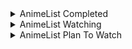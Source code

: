 <details>
    <summary align="left">AnimeList Completed</summary>
    <!-- MAL_ANIME_COMPLETED:start -->

<img height="200px" width="150px" title="5-toubun no Hanayome" src="https://cdn.myanimelist.net/images/anime/1819/97947.jpg?s=25dc9f14c3f607ccdbae5c9fe09ab73f"> <img height="200px" width="150px" title="5-toubun no Hanayome ∬" src="https://cdn.myanimelist.net/images/anime/1775/109514.jpg?s=cba7e1478072b27028c9932426c3c46b"> <img height="200px" width="150px" title="Adachi to Shimamura" src="https://cdn.myanimelist.net/images/anime/1649/109056.jpg?s=d8582598e2ad0e93812bd14c617bf2c2"> <img height="200px" width="150px" title="Arifureta Shokugyou de Sekai Saikyou" src="https://cdn.myanimelist.net/images/anime/1776/97682.jpg?s=e74b62e3865f5f13e1ab993219106320"> <img height="200px" width="150px" title="Asagao to Kase-san." src="https://cdn.myanimelist.net/images/anime/1578/94205.jpg?s=55fb48876c52edbf8dbcd0d4ca0dfb2d"> <img height="200px" width="150px" title="Bakemonogatari" src="https://cdn.myanimelist.net/images/anime/11/75274.jpg?s=131899bc1813a4d8d1560fb51127b23e"> <img height="200px" width="150px" title="Blend S" src="https://cdn.myanimelist.net/images/anime/6/88286.jpg?s=1aa0cfe72ca2024bf4293100bb64030c"> <img height="200px" width="150px" title="Boku no Hero Academia" src="https://cdn.myanimelist.net/images/anime/10/78745.jpg?s=9d4eccfe065cb41784c50c330fd035f6"> <img height="200px" width="150px" title="Boku no Hero Academia 2nd Season" src="https://cdn.myanimelist.net/images/anime/12/85221.jpg?s=d102298c3b8eacbf4236048a50eb5f6a"> <img height="200px" width="150px" title="Busou Shoujo Machiavellianism" src="https://cdn.myanimelist.net/images/anime/3/83995.jpg?s=210faaa91f99133c1d6f23113bbbf831"> <img height="200px" width="150px" title="Charlotte" src="https://cdn.myanimelist.net/images/anime/12/74683.jpg?s=75681af2da907afb388623877b0adbb2"> <img height="200px" width="150px" title="Charlotte: Tsuyoimono-tachi" src="https://cdn.myanimelist.net/images/anime/1709/98068.jpg?s=977116308585f6a5ec052fa7103f2c62"> <img height="200px" width="150px" title="Cheat Kusushi no Slow Life: Isekai ni Tsukurou Drugstore" src="https://cdn.myanimelist.net/images/anime/1787/115817.jpg?s=f147287375b3e42f33b95a492df1466f"> <img height="200px" width="150px" title="Citrus" src="https://cdn.myanimelist.net/images/anime/11/89985.jpg?s=2dcece0796413819a406b73eeb6b6368"> <img height="200px" width="150px" title="Date A Bullet: Dead or Bullet" src="https://cdn.myanimelist.net/images/anime/1984/108425.jpg?s=8297d3d69c675b1b43b26ec50fbd11db"> <img height="200px" width="150px" title="Date A Bullet: Nightmare or Queen" src="https://cdn.myanimelist.net/images/anime/1002/108424.jpg?s=b8dfab211e901d1c4be8460ddc26e14d"> <img height="200px" width="150px" title="Date A Live" src="https://cdn.myanimelist.net/images/anime/13/44844.jpg?s=a7196a16f990308e0b369ef07e2f2c8c"> <img height="200px" width="150px" title="Date A Live II" src="https://cdn.myanimelist.net/images/anime/5/76003.jpg?s=3eb20f3a08097318901c68b846fbba90"> <img height="200px" width="150px" title="Date A Live III" src="https://cdn.myanimelist.net/images/anime/1055/100468.jpg?s=e2b433a29a446cf982d9bbc4376a6ff3"> <img height="200px" width="150px" title="Death March kara Hajimaru Isekai Kyousoukyoku" src="https://cdn.myanimelist.net/images/anime/4/88911.jpg?s=54a3b0afcc4713703cf6f5a2dd7fcfda"> <img height="200px" width="150px" title="Domestic na Kanojo" src="https://cdn.myanimelist.net/images/anime/1021/95670.jpg?s=85b5edc4a73938105aa9dbe8cae65994"> <img height="200px" width="150px" title="Dr. Stone" src="https://cdn.myanimelist.net/images/anime/1613/102576.jpg?s=7333c2d0be20b23b5ec1c59c95d1c031"> <img height="200px" width="150px" title="Dr. Stone: Stone Wars" src="https://cdn.myanimelist.net/images/anime/1711/110614.jpg?s=51db32f980c882f08d08d06fe6279963"> <img height="200px" width="150px" title="Eromanga-sensei" src="https://cdn.myanimelist.net/images/anime/2/86468.jpg?s=a16df2d6339627cf76efeca7413eba77"> <img height="200px" width="150px" title="Fate/stay night" src="https://cdn.myanimelist.net/images/anime/4/30327.jpg?s=1058459555026dd7a329f4dda93bcd4b"> <img height="200px" width="150px" title="Fate/stay night: Unlimited Blade Works" src="https://cdn.myanimelist.net/images/anime/12/67333.jpg?s=0677ea63a4297be2d629dbea528850b7"> <img height="200px" width="150px" title="Fate/stay night: Unlimited Blade Works 2nd Season" src="https://cdn.myanimelist.net/images/anime/11/72863.jpg?s=e14720d02a2f9d54c2e2808da2d05a4f"> <img height="200px" width="150px" title="Fate/stay night: Unlimited Blade Works 2nd Season - Sunny Day" src="https://cdn.myanimelist.net/images/anime/4/75684.jpg?s=9822f38e56a32d2a174c2627f16aca69"> <img height="200px" width="150px" title="Fate/Zero" src="https://cdn.myanimelist.net/images/anime/2/73249.jpg?s=cef10ab5d1eee041bfabc35c7ced92f8"> <img height="200px" width="150px" title="Fate/Zero 2nd Season" src="https://cdn.myanimelist.net/images/anime/8/41125.jpg?s=7069d9a83e5f243a897c51d539638cd0"> <img height="200px" width="150px" title="Fuuka" src="https://cdn.myanimelist.net/images/anime/8/83735.jpg?s=ba21ca027e0fad1293b6ae6040ada28a"> <img height="200px" width="150px" title="Gakusen Toshi Asterisk" src="https://cdn.myanimelist.net/images/anime/5/76034.jpg?s=98e563fbc0a071087d7d429dab12c131"> <img height="200px" width="150px" title="Gamers!" src="https://cdn.myanimelist.net/images/anime/4/86828.jpg?s=0e961b661d698fe94a26d4b4ee7c6823"> <img height="200px" width="150px" title="Genjitsu Shugi Yuusha no Oukoku Saikenki" src="https://cdn.myanimelist.net/images/anime/1297/118764.jpg?s=feb2fc6b2d94155657f3ab36aa9de729"> <img height="200px" width="150px" title="Haiyore! Nyaruko-san" src="https://cdn.myanimelist.net/images/anime/6/49081.jpg?s=5a962ffef9b1e66c7bacde5a18e6f7a0"> <img height="200px" width="150px" title="Hanayamata" src="https://cdn.myanimelist.net/images/anime/1963/90831.jpg?s=d8cae7351f8abc38340b1c550144b259"> <img height="200px" width="150px" title="Hataraku Maou-sama!" src="https://cdn.myanimelist.net/images/anime/3/50177.jpg?s=e0a17f115f78540a667882ab65c94b8a"> <img height="200px" width="150px" title="Hello World" src="https://cdn.myanimelist.net/images/anime/1147/112650.jpg?s=3d8aba50f40f46ddbf92082cce941776"> <img height="200px" width="150px" title="Hige wo Soru. Soshite Joshikousei wo Hirou." src="https://cdn.myanimelist.net/images/anime/1146/113477.jpg?s=a951a4b3372f985a2f472ac7286d7972"> <img height="200px" width="150px" title="Horimiya" src="https://cdn.myanimelist.net/images/anime/1695/111486.jpg?s=68952f0e26a9e966ec8731f2256a7057"> <img height="200px" width="150px" title="Ijiranaide, Nagatoro-san" src="https://cdn.myanimelist.net/images/anime/1900/110097.jpg?s=314c0b7b0ca82b11791d473f48c97853"> <img height="200px" width="150px" title="Imouto sae Ireba Ii." src="https://cdn.myanimelist.net/images/anime/10/88472.jpg?s=df42e70050ded82534b270942798fe61"> <img height="200px" width="150px" title="Inugami-san to Nekoyama-san" src="https://cdn.myanimelist.net/images/anime/4/61921.jpg?s=56a3d014669d6b45a1c3c5158b561191"> <img height="200px" width="150px" title="IS: Infinite Stratos" src="https://cdn.myanimelist.net/images/anime/3/74045.jpg?s=604a1cc97ed96e98a216f0a2e827aaab"> <img height="200px" width="150px" title="Isekai Maou to Shoukan Shoujo no Dorei Majutsu" src="https://cdn.myanimelist.net/images/anime/1649/93412.jpg?s=44ff303f5441f9eb344fc15c905bd839"> <img height="200px" width="150px" title="Isekai Maou to Shoukan Shoujo no Dorei Majutsu Ω" src="https://cdn.myanimelist.net/images/anime/1011/113703.jpg?s=8b54007d8adfd8ff1f062b100692df05"> <img height="200px" width="150px" title="Isekai Quartet" src="https://cdn.myanimelist.net/images/anime/1965/99667.jpg?s=41eea92a7a9a147aaddb77244492312f"> <img height="200px" width="150px" title="Isekai Quartet 2" src="https://cdn.myanimelist.net/images/anime/1030/103383.jpg?s=b17100a5ca1ae9ca5fec2153e2573c6b"> <img height="200px" width="150px" title="Isekai wa Smartphone to Tomo ni." src="https://cdn.myanimelist.net/images/anime/7/86794.jpg?s=f492fee9c6b5e95628da427ff91b92dd"> <img height="200px" width="150px" title="Itsudatte Bokura no Koi wa 10 cm Datta." src="https://cdn.myanimelist.net/images/anime/2/89554.jpg?s=ee88d45b367eb19db17c9cb78e4a371e"> <img height="200px" width="150px" title="Jaku-Chara Tomozaki-kun" src="https://cdn.myanimelist.net/images/anime/1120/109232.jpg?s=99927f3ca9fdf6279dcb24abba731338"> <img height="200px" width="150px" title="Jujutsu Kaisen (TV)" src="https://cdn.myanimelist.net/images/anime/1171/109222.jpg?s=58d338a7576baf76163dbc6ef47a8e76"> <img height="200px" width="150px" title="K-On!" src="https://cdn.myanimelist.net/images/anime/10/76120.jpg?s=83ed01eb2a4b10080a2c92d36a76137a"> <img height="200px" width="150px" title="K-On! Movie" src="https://cdn.myanimelist.net/images/anime/5/76233.jpg?s=a92ac2a3074f48e3edf6db2bc05e19c9"> <img height="200px" width="150px" title="K-On!!" src="https://cdn.myanimelist.net/images/anime/12/76121.jpg?s=3591bd572844955469d3f34e40d536c2"> <img height="200px" width="150px" title="K-On!!: Keikaku!" src="https://cdn.myanimelist.net/images/anime/7/26965.jpg?s=b128c48e52f5613bca9ac99e32c6f95c"> <img height="200px" width="150px" title="Kaguya-sama wa Kokurasetai: Tensai-tachi no Renai Zunousen" src="https://cdn.myanimelist.net/images/anime/1295/106551.jpg?s=c429574d498851c05117e2e2dac967c0"> <img height="200px" width="150px" title="Kaguya-sama wa Kokurasetai: Tensai-tachi no Renai Zunousen OVA" src="https://cdn.myanimelist.net/images/anime/1027/115055.jpg?s=9bb50abc9ffe0f7cb990bc12d1a6ffbc"> <img height="200px" width="150px" title="Kaguya-sama wa Kokurasetai?: Tensai-tachi no Renai Zunousen" src="https://cdn.myanimelist.net/images/anime/1764/106659.jpg?s=368490ae3c395f3cd4e2cc032bf0ebb8"> <img height="200px" width="150px" title="Kaifuku Jutsushi no Yarinaoshi" src="https://cdn.myanimelist.net/images/anime/1301/110018.jpg?s=c8cd4cb006e0b6f6a9718b9579df61ec"> <img height="200px" width="150px" title="Kanojo mo Kanojo" src="https://cdn.myanimelist.net/images/anime/1713/117119.jpg?s=e31cae853119a731dfa99422ed8ef839"> <img height="200px" width="150px" title="Kanojo, Okarishimasu" src="https://cdn.myanimelist.net/images/anime/1485/107693.jpg?s=2eb8063409f5063b5378f7ebb61d73dd"> <img height="200px" width="150px" title="Kenja no Mago" src="https://cdn.myanimelist.net/images/anime/1261/100452.jpg?s=87f6131dd9f3e87663800ebd867ff422"> <img height="200px" width="150px" title="Kimi no Na wa." src="https://cdn.myanimelist.net/images/anime/5/87048.jpg?s=7ccc4b8cbfc8e793403e20e2b424708b"> <img height="200px" width="150px" title="Kishuku Gakkou no Juliet" src="https://cdn.myanimelist.net/images/anime/1908/93416.jpg?s=632fa03c566dac6a43ea54c3cb544851"> <img height="200px" width="150px" title="Kiss x Sis (TV)" src="https://cdn.myanimelist.net/images/anime/3/25518.jpg?s=ae12522f9a3db06ddd9945bcf2b301a4"> <img height="200px" width="150px" title="Kizumonogatari I: Tekketsu-hen" src="https://cdn.myanimelist.net/images/anime/1783/112810.jpg?s=c829ef24a94e5a464f67d62b6467481f"> <img height="200px" width="150px" title="Kizumonogatari II: Nekketsu-hen" src="https://cdn.myanimelist.net/images/anime/1981/112812.jpg?s=6d5ab47208f79b7b2dcf1a5da9416ffa"> <img height="200px" width="150px" title="Kizumonogatari III: Reiketsu-hen" src="https://cdn.myanimelist.net/images/anime/1084/112813.jpg?s=fe19f5004acee5c262f3c4f0b34f7021"> <img height="200px" width="150px" title="Koe no Katachi" src="https://cdn.myanimelist.net/images/anime/1122/96435.jpg?s=e0c63757607cb68202ab7cf031a08a15"> <img height="200px" width="150px" title="Koi to Uso" src="https://cdn.myanimelist.net/images/anime/5/86663.jpg?s=2d4ab698d89699b4a5112491441455fe"> <img height="200px" width="150px" title="Koi to Uso OVA" src="https://cdn.myanimelist.net/images/anime/1414/100837.jpg?s=0d439dcfbb793e7f133b33f1b14b1b79"> <img height="200px" width="150px" title="Koi to Yobu ni wa Kimochi Warui" src="https://cdn.myanimelist.net/images/anime/1519/110527.jpg?s=2fdefc2f41ad8ca7b2b9cf0e27926a62"> <img height="200px" width="150px" title="Kokoro Connect" src="https://cdn.myanimelist.net/images/anime/2/39665.jpg?s=480d9a95d33535244fdb4e941a3fc106"> <img height="200px" width="150px" title="Kono Subarashii Sekai ni Shukufuku wo!" src="https://cdn.myanimelist.net/images/anime/8/77831.jpg?s=a4dc2168a3c8b15b0a88614eff3fc376"> <img height="200px" width="150px" title="Kono Subarashii Sekai ni Shukufuku wo! 2" src="https://cdn.myanimelist.net/images/anime/2/83188.jpg?s=9d2a051345a89fab9da11533756b709b"> <img height="200px" width="150px" title="Kono Subarashii Sekai ni Shukufuku wo! Movie: Kurenai Densetsu" src="https://cdn.myanimelist.net/images/anime/1129/117109.jpg?s=0fe55a986182696080d25190ebfec3c5"> <img height="200px" width="150px" title="Kyoukai no Kanata" src="https://cdn.myanimelist.net/images/anime/3/85468.jpg?s=f5bde23e45490767ba9a2d74cc572452"> <img height="200px" width="150px" title="Kyuukyoku Shinka shita Full Dive RPG ga Genjitsu yori mo Kusoge Dattara" src="https://cdn.myanimelist.net/images/anime/1357/113277.jpg?s=deebb29f6392798ff7679ec810c5df72"> <img height="200px" width="150px" title="Love Live! School Idol Project" src="https://cdn.myanimelist.net/images/anime/11/56849.jpg?s=a04452b27bef0c4af69efeedb67b332a"> <img height="200px" width="150px" title="Mahou Sensou" src="https://cdn.myanimelist.net/images/anime/3/58103.jpg?s=0ea2a7452f809e9b8e44eda55ee04386"> <img height="200px" width="150px" title="Mahouka Koukou no Rettousei" src="https://cdn.myanimelist.net/images/anime/11/61039.jpg?s=18998620ca6bd1d11e2f2a3438603972"> <img height="200px" width="150px" title="Mahouka Koukou no Rettousei Movie: Hoshi wo Yobu Shoujo" src="https://cdn.myanimelist.net/images/anime/8/85524.jpg?s=ee2749b70fa6d1cdeb81c3bcbefc3085"> <img height="200px" width="150px" title="Mahouka Koukou no Rettousei: Raihousha-hen" src="https://cdn.myanimelist.net/images/anime/1322/114329.jpg?s=ed5090d46cf0d3f11c26f2c2eb390902"> <img height="200px" width="150px" title="Mahouka Koukou no Yuutousei" src="https://cdn.myanimelist.net/images/anime/1719/116262.jpg?s=c3ac2d3702204385612da1da8457ddc2"> <img height="200px" width="150px" title="Majo no Tabitabi" src="https://cdn.myanimelist.net/images/anime/1802/108501.jpg?s=b0578856f499ffb71367193ef0f734ce"> <img height="200px" width="150px" title="Manaria Friends" src="https://cdn.myanimelist.net/images/anime/1590/111673.jpg?s=59714b13d6ad14f46119c9ca7f98e616"> <img height="200px" width="150px" title="Maou Gakuin no Futekigousha: Shijou Saikyou no Maou no Shiso, Tensei shite Shison-tachi no Gakkou e Kayou" src="https://cdn.myanimelist.net/images/anime/1126/108573.jpg?s=f45453b5a8ac4d00a3392b7fd6b1640a"> <img height="200px" width="150px" title="Masamune-kun no Revenge" src="https://cdn.myanimelist.net/images/anime/12/83709.jpg?s=5e5d105a23c1f4ced504d14c797968f4"> <img height="200px" width="150px" title="Masamune-kun no Revenge OVA" src="https://cdn.myanimelist.net/images/anime/1062/92517.jpg?s=91cec95de55eaab01e457344a12f067b"> <img height="200px" width="150px" title="Mashiro no Oto" src="https://cdn.myanimelist.net/images/anime/1841/111554.jpg?s=61400785cf951e0ac28027cbab502fd7"> <img height="200px" width="150px" title="Megami-ryou no Ryoubo-kun." src="https://cdn.myanimelist.net/images/anime/1436/116410.jpg?s=8f36da196ed78f680dea4b9c9588780f"> <img height="200px" width="150px" title="Mieruko-chan" src="https://cdn.myanimelist.net/images/anime/1277/117155.jpg?s=cb3216d87e17d2ac91015ab501946641"> <img height="200px" width="150px" title="Mondaiji-tachi ga Isekai kara Kuru Sou Desu yo?" src="https://cdn.myanimelist.net/images/anime/12/43369.jpg?s=eb386eeb407584a511758d28654565cc"> <img height="200px" width="150px" title="Monogatari Series: Second Season" src="https://cdn.myanimelist.net/images/anime/3/52133.jpg?s=c263c0db8ebf02373df192782c57f2d7"> <img height="200px" width="150px" title="Mushoku Tensei: Isekai Ittara Honki Dasu" src="https://cdn.myanimelist.net/images/anime/1530/117776.jpg?s=80dd1bde5a010201cb3dc0ff66c050b2"> <img height="200px" width="150px" title="Mushoku Tensei: Isekai Ittara Honki Dasu Part 2" src="https://cdn.myanimelist.net/images/anime/1028/117777.jpg?s=50d09ab2d5669b5de90d242d434ca54c"> <img height="200px" width="150px" title="Nekomonogatari: Kuro" src="https://cdn.myanimelist.net/images/anime/4/84001.jpg?s=cd2641fe890f91aa83ba55fe9bae1a41"> <img height="200px" width="150px" title="Nisekoi" src="https://cdn.myanimelist.net/images/anime/13/75587.jpg?s=57d6ee7851f143bac0ceac43b31851a7"> <img height="200px" width="150px" title="No Game No Life" src="https://cdn.myanimelist.net/images/anime/1074/111944.jpg?s=7c48a2597fce0c18f16462626f407d23"> <img height="200px" width="150px" title="No Game No Life: Zero" src="https://cdn.myanimelist.net/images/anime/1085/90759.jpg?s=972e15d6b7d6ea30d4396244287e0f83"> <img height="200px" width="150px" title="Non Non Biyori" src="https://cdn.myanimelist.net/images/anime/2/51581.jpg?s=48de78f795020306104c5ac4bea7f36f"> <img height="200px" width="150px" title="Non Non Biyori Repeat" src="https://cdn.myanimelist.net/images/anime/9/75105.jpg?s=47d64eb28202c6c0012c1ab7806e72fc"> <img height="200px" width="150px" title="Noragami" src="https://cdn.myanimelist.net/images/anime/9/77809.jpg?s=4c1b442a3d12b3c2eb130113e8df51dc"> <img height="200px" width="150px" title="Noragami Aragoto" src="https://cdn.myanimelist.net/images/anime/1689/94850.jpg?s=b9c1e987c53fd7e4cef7fecea6f1bd78"> <img height="200px" width="150px" title="One Punch Man" src="https://cdn.myanimelist.net/images/anime/12/76049.jpg?s=0d01cfdaaef16dd1136e1f9081a3af00"> <img height="200px" width="150px" title="One Punch Man 2nd Season" src="https://cdn.myanimelist.net/images/anime/1805/99571.jpg?s=76893d6eb26f8add6731bcfa56f243ec"> <img height="200px" width="150px" title="Ore dake Haireru Kakushi Dungeon" src="https://cdn.myanimelist.net/images/anime/1988/115708.jpg?s=e84baecfe946414268717c0d75500638"> <img height="200px" width="150px" title="Ore no Imouto ga Konnani Kawaii Wake ga Nai" src="https://cdn.myanimelist.net/images/anime/8/24875.jpg?s=df126086e374341d0bec4ba8dad09b2e"> <img height="200px" width="150px" title="Ore no Imouto ga Konnani Kawaii Wake ga Nai Specials" src="https://cdn.myanimelist.net/images/anime/8/29734.jpg?s=b9d36cbd6aebac7a36b5126ddac7b832"> <img height="200px" width="150px" title="Ore no Imouto ga Konnani Kawaii Wake ga Nai. Specials" src="https://cdn.myanimelist.net/images/anime/9/51167.jpg?s=3f7117730888cc25dd9580750c56f6f6"> <img height="200px" width="150px" title="Ore no Kanojo to Osananajimi ga Shuraba Sugiru" src="https://cdn.myanimelist.net/images/anime/13/44187.jpg?s=594b8ce4a997aed8112c1f65aca6cc51"> <img height="200px" width="150px" title="Ore no Nounai Sentakushi ga, Gakuen Love Comedy wo Zenryoku de Jama Shiteiru" src="https://cdn.myanimelist.net/images/anime/10/53235.jpg?s=d2f030a4f4f28aff5ad9821f56acbcee"> <img height="200px" width="150px" title="Ore no Nounai Sentakushi ga, Gakuen Love Comedy wo Zenryoku de Jama Shiteiru OVA" src="https://cdn.myanimelist.net/images/anime/1464/112501.jpg?s=46d32d811c32c2dbb705fbb334fc6f49"> <img height="200px" width="150px" title="Osananajimi ga Zettai ni Makenai Love Comedy" src="https://cdn.myanimelist.net/images/anime/1111/113327.jpg?s=f7737f7b383a9bb5d0ee5d42ae25b86f"> <img height="200px" width="150px" title="Outbreak Company" src="https://cdn.myanimelist.net/images/anime/7/54343.jpg?s=e668a4cbc8bc1ea8b3d4b668c4fac7d3"> <img height="200px" width="150px" title="Overlord" src="https://cdn.myanimelist.net/images/anime/7/88019.jpg?s=b48bbd30b369b183373185a765b3a510"> <img height="200px" width="150px" title="Overlord II" src="https://cdn.myanimelist.net/images/anime/1212/113415.jpg?s=8b6111b96a830bf35f7fe5451b2f89cd"> <img height="200px" width="150px" title="Peach Boy Riverside" src="https://cdn.myanimelist.net/images/anime/1535/115023.jpg?s=a2289b7712a09566ec28f700eadeebd4"> <img height="200px" width="150px" title="Rakudai Kishi no Cavalry" src="https://cdn.myanimelist.net/images/anime/9/76493.jpg?s=489b37ce8a3c7415ed6a393d29a00365"> <img height="200px" width="150px" title="Re:Zero kara Hajimeru Isekai Seikatsu" src="https://cdn.myanimelist.net/images/anime/11/79410.jpg?s=69ada0653f54ee0d8f9381ccd0ecfbb4"> <img height="200px" width="150px" title="Re:Zero kara Hajimeru Isekai Seikatsu 2nd Season" src="https://cdn.myanimelist.net/images/anime/1444/108005.jpg?s=8ae5fe43a57390226a726985bed7b0bf"> <img height="200px" width="150px" title="Re:Zero kara Hajimeru Isekai Seikatsu 2nd Season Part 2" src="https://cdn.myanimelist.net/images/anime/1724/117421.jpg?s=6020772571417d83c9dc93858c8c4e91"> <img height="200px" width="150px" title="Rikei ga Koi ni Ochita no de Shoumei shitemita." src="https://cdn.myanimelist.net/images/anime/1432/103533.jpg?s=76d67e91222a4a64f99a6be2d21d20cd"> <img height="200px" width="150px" title="Rokudenashi Majutsu Koushi to Akashic Records" src="https://cdn.myanimelist.net/images/anime/8/85593.jpg?s=e7b65e5c359a276838e640fb4c95240c"> <img height="200px" width="150px" title="Saenai Heroine no Sodatekata" src="https://cdn.myanimelist.net/images/anime/7/68783.jpg?s=067c6242a8975a86fb0e5af8c880b00a"> <img height="200px" width="150px" title="Saenai Heroine no Sodatekata ♭" src="https://cdn.myanimelist.net/images/anime/2/84797.jpg?s=fac044e1c469cc74fda1121d3c05442e"> <img height="200px" width="150px" title="Saenai Heroine no Sodatekata Fine" src="https://cdn.myanimelist.net/images/anime/1671/111411.jpg?s=efa4a8484689a0d43c804b98e7130f86"> <img height="200px" width="150px" title="Saenai Heroine no Sodatekata: Ai to Seishun no Service-kai" src="https://cdn.myanimelist.net/images/anime/6/70493.jpg?s=f8677eaf3cd071917ea7a3a58a1948a3"> <img height="200px" width="150px" title="Sakura Trick" src="https://cdn.myanimelist.net/images/anime/2/56189.jpg?s=678ae4d89a191fda6ff86d57314797d7"> <img height="200px" width="150px" title="Sakura-sou no Pet na Kanojo" src="https://cdn.myanimelist.net/images/anime/4/43643.jpg?s=8985692bca984fcfb2cb58dd7835598a"> <img height="200px" width="150px" title="Seijo no Maryoku wa Bannou Desu" src="https://cdn.myanimelist.net/images/anime/1947/114235.jpg?s=0958a2999d4828fa527360dcb556a783"> <img height="200px" width="150px" title="Seirei Gensouki" src="https://cdn.myanimelist.net/images/anime/1836/116060.jpg?s=06ffe913047faa11fe02333cbe7a56cb"> <img height="200px" width="150px" title="Seishun Buta Yarou wa Bunny Girl Senpai no Yume wo Minai" src="https://cdn.myanimelist.net/images/anime/1301/93586.jpg?s=8005edacb14704a8d208a470cbb22340"> <img height="200px" width="150px" title="Seishun Buta Yarou wa Yumemiru Shoujo no Yume wo Minai" src="https://cdn.myanimelist.net/images/anime/1613/102179.jpg?s=ca136750063740139a542af131f4c5a9"> <img height="200px" width="150px" title="Sekai Saikou no Ansatsusha, Isekai Kizoku ni Tensei suru" src="https://cdn.myanimelist.net/images/anime/1928/117620.jpg?s=59b0b58c4ef55cbd2bf6cac691c32ad2"> <img height="200px" width="150px" title="Sentouin, Hakenshimasu!" src="https://cdn.myanimelist.net/images/anime/1444/115118.jpg?s=ca0a87bac8823a444da5e92963e78e6b"> <img height="200px" width="150px" title="Seven Knights Revolution: Eiyuu no Keishousha" src="https://cdn.myanimelist.net/images/anime/1079/114017.jpg?s=edd672ee65bb0e95243f4c00552ea200"> <img height="200px" width="150px" title="Shelter (Music)" src="https://cdn.myanimelist.net/images/anime/5/82388.jpg?s=e3f6fa5a8d2be8eb0f9497268a96c1b0"> <img height="200px" width="150px" title="Shigatsu wa Kimi no Uso" src="https://cdn.myanimelist.net/images/anime/3/67177.jpg?s=cb4feb0790ffa988413a6d7a064bd6f3"> <img height="200px" width="150px" title="Shin no Nakama ja Nai to Yuusha no Party wo Oidasareta node, Henkyou de Slow Life suru Koto ni Shimashita" src="https://cdn.myanimelist.net/images/anime/1723/117854.jpg?s=ec543274550377356e69efb3b99cf56c"> <img height="200px" width="150px" title="Shingeki no Kyojin" src="https://cdn.myanimelist.net/images/anime/10/47347.jpg?s=54b58bc1d2b935ec942c69139cb54bb0"> <img height="200px" width="150px" title="Shingeki no Kyojin Season 2" src="https://cdn.myanimelist.net/images/anime/4/84177.jpg?s=e8b3578e32735ccaf9b2dcc237129581"> <img height="200px" width="150px" title="Shingeki no Kyojin Season 3 Part 2" src="https://cdn.myanimelist.net/images/anime/1517/100633.jpg?s=a00404552ef172c5cec8d586ed537214"> <img height="200px" width="150px" title="Shingeki no Kyojin: The Final Season" src="https://cdn.myanimelist.net/images/anime/1000/110531.jpg?s=95d739fe2a46e7cadb72b3879dea917b"> <img height="200px" width="150px" title="Shinka no Mi: Shiranai Uchi ni Kachigumi Jinsei" src="https://cdn.myanimelist.net/images/anime/1537/117590.jpg?s=d2cadc4902a2395bd3934d3dca043393"> <img height="200px" width="150px" title="Shoujo Sect" src="https://cdn.myanimelist.net/images/anime/1088/116195.jpg?s=1af3242a1bae889d33c9a06e9eb48b7b"> <img height="200px" width="150px" title="Shuudengo, Capsule Hotel de, Joushi ni Binetsu Tsutawaru Yoru." src="https://cdn.myanimelist.net/images/anime/1418/93509.jpg?s=7b638df6400278ae65ee59943ac99cf0"> <img height="200px" width="150px" title="Shuumatsu Nani Shitemasu ka? Isogashii Desu ka? Sukutte Moratte Ii Desu ka?" src="https://cdn.myanimelist.net/images/anime/4/85260.jpg?s=0310f77cc2e7b2cebf3aaf1d9cf6f1d7"> <img height="200px" width="150px" title="Slime Taoshite 300-nen, Shiranai Uchi ni Level Max ni Nattemashita" src="https://cdn.myanimelist.net/images/anime/1641/113723.jpg?s=dd159c0a9b302b644c0a395d0b91816e"> <img height="200px" width="150px" title="SSSS.Dynazenon" src="https://cdn.myanimelist.net/images/anime/1880/113766.jpg?s=c9892d85d7beb52b9f60e85b3b5a36af"> <img height="200px" width="150px" title="Steins;Gate" src="https://cdn.myanimelist.net/images/anime/5/73199.jpg?s=44344dc9cc90855a67baa1b4694dc74d"> <img height="200px" width="150px" title="Steins;Gate 0" src="https://cdn.myanimelist.net/images/anime/1375/93521.jpg?s=b8ac6aae882b8be3eccd224c3026a0d5"> <img height="200px" width="150px" title="Strike the Blood" src="https://cdn.myanimelist.net/images/anime/5/56163.jpg?s=1dd1adf8757ad7d4f3f3d06dddde72be"> <img height="200px" width="150px" title="Strike the Blood II" src="https://cdn.myanimelist.net/images/anime/1600/111675.jpg?s=601b9d96b7dcde167801e8e5c89abb7e"> <img height="200px" width="150px" title="Strike the Blood III" src="https://cdn.myanimelist.net/images/anime/1768/111676.jpg?s=8aacd31125370e7ed6128835953f256e"> <img height="200px" width="150px" title="Strike the Blood IV" src="https://cdn.myanimelist.net/images/anime/1692/116875.jpg?s=e4b568294c97eb556eb815a941328249"> <img height="200px" width="150px" title="Sword Art Online" src="https://cdn.myanimelist.net/images/anime/11/39717.jpg?s=05cc3cdfc451395e2c3b3dcfb46c5d7d"> <img height="200px" width="150px" title="Sword Art Online II" src="https://cdn.myanimelist.net/images/anime/11/65185.jpg?s=819500fe1168f44756c1c9aab059739a"> <img height="200px" width="150px" title="Sword Art Online: Alicization - War of Underworld" src="https://cdn.myanimelist.net/images/anime/1630/103417.jpg?s=5ba494bda5ebae00ae902bfe29e0ae6d"> <img height="200px" width="150px" title="Tada-kun wa Koi wo Shinai" src="https://cdn.myanimelist.net/images/anime/1446/91841.jpg?s=cab38f03a1c09a00598c48f1cd3f25b8"> <img height="200px" width="150px" title="Takt Op. Destiny" src="https://cdn.myanimelist.net/images/anime/1449/117797.jpg?s=df36a9429dafd79c304faf268600feb1"> <img height="200px" width="150px" title="Tantei wa Mou, Shindeiru." src="https://cdn.myanimelist.net/images/anime/1843/115815.jpg?s=f3945ad72ce0cef2936bab8b7184cbbd"> <img height="200px" width="150px" title="Tate no Yuusha no Nariagari" src="https://cdn.myanimelist.net/images/anime/1490/101365.jpg?s=3ab103191967380175e2b8fb5ab2a8e6"> <img height="200px" width="150px" title="Tatoeba Last Dungeon Mae no Mura no Shounen ga Joban no Machi de Kurasu Youna Monogatari" src="https://cdn.myanimelist.net/images/anime/1512/111549.jpg?s=19ec6228a421663f743014c198c7fbbc"> <img height="200px" width="150px" title="Tensei shitara Slime Datta Ken" src="https://cdn.myanimelist.net/images/anime/1694/93337.jpg?s=bf755ad70a2ee6b3d1e802972821860b"> <img height="200px" width="150px" title="Tensei shitara Slime Datta Ken 2nd Season" src="https://cdn.myanimelist.net/images/anime/1271/109841.jpg?s=b92722b58ae0e9de4ac915641bdf5de1"> <img height="200px" width="150px" title="Tensei shitara Slime Datta Ken 2nd Season Part 2" src="https://cdn.myanimelist.net/images/anime/1033/118296.jpg?s=cfe2f8632da3cbbf5ade6fe1bb45f04b"> <img height="200px" width="150px" title="Tokyo Autumn Session" src="https://cdn.myanimelist.net/images/anime/1685/105598.jpg?s=b1f158bde3e95426ea044da715ce4e32"> <img height="200px" width="150px" title="Tonikaku Kawaii" src="https://cdn.myanimelist.net/images/anime/1613/108722.jpg?s=a5a26a57a740bf2727e9fd5df6c7a698"> <img height="200px" width="150px" title="Tonikaku Kawaii: Kaisou" src="https://cdn.myanimelist.net/images/anime/1980/110984.jpg?s=1a2408e0bd577711c4aee8c4de8c3f19"> <img height="200px" width="150px" title="Trinity Seven" src="https://cdn.myanimelist.net/images/anime/12/67795.jpg?s=4cf5e9f699aa030df2b9acb582c97e7b"> <img height="200px" width="150px" title="Trinity Seven: Nanatsu no Taizai to Nana Madoushi" src="https://cdn.myanimelist.net/images/anime/3/74066.jpg?s=9f7fb84397fdaccac459c6bc93d7d2d5"> <img height="200px" width="150px" title="Tsuki ga Michibiku Isekai Douchuu" src="https://cdn.myanimelist.net/images/anime/1950/116474.jpg?s=29ff2aae89194f87f24e525ea0ece65e"> <img height="200px" width="150px" title="Tsuki to Laika to Nosferatu" src="https://cdn.myanimelist.net/images/anime/1393/118374.jpg?s=084a552f3930911c9352124e54e8ac55"> <img height="200px" width="150px" title="Urasekai Picnic" src="https://cdn.myanimelist.net/images/anime/1494/111515.jpg?s=62bea304899aecfd037d79a1a2d188fa"> <img height="200px" width="150px" title="Vivy: Fluorite Eye's Song" src="https://cdn.myanimelist.net/images/anime/1637/115052.jpg?s=4c82f14c5ecd5fcd4742ea3370d597c7"> <img height="200px" width="150px" title="Watashi ni Tenshi ga Maiorita!" src="https://cdn.myanimelist.net/images/anime/1778/100470.jpg?s=4fc3f580bd81fe54336eff6f8e930e84"> <img height="200px" width="150px" title="Yagate Kimi ni Naru" src="https://cdn.myanimelist.net/images/anime/1783/96153.jpg?s=0fa69f20fe5776267378efa5a08c936a"> <img height="200px" width="150px" title="Yahari Ore no Seishun Love Comedy wa Machigatteiru." src="https://cdn.myanimelist.net/images/anime/1786/120117.jpg?s=85fccd7fc45723643a1b8a54f2e1e0ec"> <img height="200px" width="150px" title="Yahari Ore no Seishun Love Comedy wa Machigatteiru. Kan" src="https://cdn.myanimelist.net/images/anime/1958/107912.jpg?s=fa58da30bebb2c543332a089fb606b6c"> <img height="200px" width="150px" title="Yahari Ore no Seishun Love Comedy wa Machigatteiru. Zoku" src="https://cdn.myanimelist.net/images/anime/11/75376.jpg?s=fcaff9379318b99a9fb1e7f3f5b3fa02"> <img height="200px" width="150px" title="Yahari Ore no Seishun Love Comedy wa Machigatteiru. Zoku OVA" src="https://cdn.myanimelist.net/images/anime/13/84052.jpg?s=7edbc2fab60794a5ab06b15e77645a51"> <img height="200px" width="150px" title="Yamada-kun to 7-nin no Majo (TV)" src="https://cdn.myanimelist.net/images/anime/2/73700.jpg?s=9528b4ad489e05329a908bbb0216d9ff"> <img height="200px" width="150px" title="Youjo Senki" src="https://cdn.myanimelist.net/images/anime/5/82890.jpg?s=90105b8046042d10943829761dec0622"> <img height="200px" width="150px" title="Youkoso Jitsuryoku Shijou Shugi no Kyoushitsu e (TV)" src="https://cdn.myanimelist.net/images/anime/5/86830.jpg?s=51e2491581b691151d0417c6427a0123"> <img height="200px" width="150px" title="Yuru Camp△ Season 2" src="https://cdn.myanimelist.net/images/anime/1255/110636.jpg?s=092742599df6b06e461bf1f290838f5d">

<!-- MAL_ANIME_COMPLETED:end -->
</details>

<details>
    <summary align="left">AnimeList Watching</summary>
    <!-- MAL_ANIME_WATCHING:start -->

<img height="200px" width="150px" title="Daitoshokan no Hitsujikai" src="https://cdn.myanimelist.net/images/anime/9/75230.jpg?s=8df3923f3e8c808ce63b3f9dfb88d338"> <img height="200px" width="150px" title="Gakusen Toshi Asterisk 2nd Season" src="https://cdn.myanimelist.net/images/anime/11/79107.jpg?s=4893fbd0e7f9e6600e6bf3ca3a37cde1"> <img height="200px" width="150px" title="Komi-san wa, Comyushou desu." src="https://cdn.myanimelist.net/images/anime/1899/117237.jpg?s=ca27f42d3561dcd93db479c965037bf1"> <img height="200px" width="150px" title="Kuttsukiboshi" src="https://cdn.myanimelist.net/images/anime/7/25761.jpg?s=52020869b25a4a60521439b37d71495f"> <img height="200px" width="150px" title="Shuumatsu no Harem" src="https://cdn.myanimelist.net/images/anime/1491/117296.jpg?s=4e4737581cc951ff3ffd33dc457e9130">

<!-- MAL_ANIME_WATCHING:end -->
</details>

<details>
    <summary align="left">AnimeList Plan To Watch</summary>
    <!-- MAL_ANIME_PTW:start -->

<img height="200px" width="150px" title="86 Part 2" src="https://cdn.myanimelist.net/images/anime/1321/117508.jpg?s=3fe4792c0612f6d4f7cf43b351e50ee0"> <img height="200px" width="150px" title="Arifureta Shokugyou de Sekai Saikyou 2nd Season" src="https://cdn.myanimelist.net/images/anime/1877/119668.jpg?s=480975229b4845fb3633b95893f85ad2"> <img height="200px" width="150px" title="Boku no Hero Academia 5th Season" src="https://cdn.myanimelist.net/images/anime/1911/113611.jpg?s=9c8b42bb7fb0073f57cfab91ad8adfe9"> <img height="200px" width="150px" title="Date A Live IV" src="https://cdn.myanimelist.net/images/anime/1809/113334.jpg?s=433d9b738c2b6b7e4afecdb7a24674aa"> <img height="200px" width="150px" title="Flip Flappers" src="https://cdn.myanimelist.net/images/anime/4/82292.jpg?s=5c2ea69feda65d09569d4e5069950188"> <img height="200px" width="150px" title="Genjitsu Shugi Yuusha no Oukoku Saikenki 2nd Season" src="https://cdn.myanimelist.net/images/anime/1088/120068.jpg?s=a05eb7cad967a283894a4748a883133d"> <img height="200px" width="150px" title="Gridman x Dynazenon" src="https://cdn.myanimelist.net/images/anime/1486/120060.jpg?s=79c4a1516e5e83bec51965f5329d8b9c"> <img height="200px" width="150px" title="Happy Sugar Life" src="https://cdn.myanimelist.net/images/anime/1386/103920.jpg?s=2e48b86e3a67bbb4411e117767714738"> <img height="200px" width="150px" title="Hataraku Maou-sama! 2nd Season" src="https://cdn.myanimelist.net/images/anime/1543/120053.jpg?s=873dfd342a31e51ebc85a1f09bd34340"> <img height="200px" width="150px" title="Hentai Ouji to Warawanai Neko." src="https://cdn.myanimelist.net/images/anime/3/75788.jpg?s=6731de868e93bf512ed6bcd9052fb37b"> <img height="200px" width="150px" title="Isekai Quartet Movie: Another World" src="https://cdn.myanimelist.net/images/anime/1157/116405.jpg?s=6e0ab7a8d26f4123367f2c7f8b742fad"> <img height="200px" width="150px" title="Kaguya-sama wa Kokurasetai: Ultra Romantic" src="https://cdn.myanimelist.net/images/anime/1430/118919.jpg?s=a8ccc439b29ccfa60e0ea9e4450f2e7f"> <img height="200px" width="150px" title="Kanojo, Okarishimasu 2nd Season" src="https://cdn.myanimelist.net/images/anime/1098/109442.jpg?s=f3205d7ef6ce8c062217ca768021c704"> <img height="200px" width="150px" title="Karakai Jouzu no Takagi-san 3" src="https://cdn.myanimelist.net/images/anime/1338/120001.jpg?s=a811ea1495e5d948fa5f2405603b5260"> <img height="200px" width="150px" title="Kimetsu no Yaiba" src="https://cdn.myanimelist.net/images/anime/1286/99889.jpg?s=81c6430c56cc114a0af79acf538dd994"> <img height="200px" width="150px" title="Love Live! Nijigasaki Gakuen School Idol Doukoukai" src="https://cdn.myanimelist.net/images/anime/1393/109203.jpg?s=a7dff46dcb7de5845293c83501d5b24d"> <img height="200px" width="150px" title="Made in Abyss" src="https://cdn.myanimelist.net/images/anime/6/86733.jpg?s=f0907acb88170f55da175df3e21f162a"> <img height="200px" width="150px" title="Mahou Shoujo Madoka★Magica" src="https://cdn.myanimelist.net/images/anime/11/55225.jpg?s=dc9da7d0f82893e189145da0e35c1fc0"> <img height="200px" width="150px" title="Mahouka Koukou no Rettousei: Tsuioku-hen" src="https://cdn.myanimelist.net/images/anime/1296/118034.jpg?s=deab1da623c75d7ea11cbb264bbc1187"> <img height="200px" width="150px" title="Maou Gakuin no Futekigousha: Shijou Saikyou no Maou no Shiso, Tensei shite Shison-tachi no Gakkou e Kayou 2nd Season" src="https://cdn.myanimelist.net/images/anime/1790/114281.jpg?s=cfcbc1171f29858e255fccab04af41b5"> <img height="200px" width="150px" title="Nakitai Watashi wa Neko wo Kaburu" src="https://cdn.myanimelist.net/images/anime/1045/106389.jpg?s=0f064efb664e5ae07142d749a76f3b61"> <img height="200px" width="150px" title="Otome Game no Hametsu Flag shika Nai Akuyaku Reijou ni Tensei shiteshimatta... X" src="https://cdn.myanimelist.net/images/anime/1088/116439.jpg?s=75237f1b2a8ea2fa466a6e1d0cff6aa4"> <img height="200px" width="150px" title="Overlord III" src="https://cdn.myanimelist.net/images/anime/1511/93473.jpg?s=2f3516a6be8a30057e6386c12f515640"> <img height="200px" width="150px" title="Overlord IV" src="https://cdn.myanimelist.net/images/anime/1530/120110.jpg?s=73f3a29b08a719191e7090265fb347bd"> <img height="200px" width="150px" title="Renai Boukun" src="https://cdn.myanimelist.net/images/anime/9/84266.jpg?s=f184cfb0acf981f39d70d20796e1e865"> <img height="200px" width="150px" title="Scarlet Nexus" src="https://cdn.myanimelist.net/images/anime/1314/116004.jpg?s=1f8479ae341eb6a174e1743467c9d23e"> <img height="200px" width="150px" title="Seishun Buta Yarou wa Bunny Girl Senpai no Yume wo Minai Picture Drama" src="https://cdn.myanimelist.net/images/anime/1315/99597.jpg?s=9c2588f7a127dc6cd8f5abfed4403a5b"> <img height="200px" width="150px" title="Seitokai Yakuindomo" src="https://cdn.myanimelist.net/images/anime/4/75550.jpg?s=56d647dc2e3ca94e78e31039abd066b5"> <img height="200px" width="150px" title="Shingeki no Kyojin: The Final Season Part 2" src="https://cdn.myanimelist.net/images/anime/1988/119437.jpg?s=3ecb6585349717ef7337a8f3a5070ea2"> <img height="200px" width="150px" title="SSSS.Gridman" src="https://cdn.myanimelist.net/images/anime/1973/95616.jpg?s=750c85eb2f6886fa91f203e9a2486ae0"> <img height="200px" width="150px" title="Suki ni Naru Sono Shunkan wo.: Kokuhaku Jikkou Iinkai" src="https://cdn.myanimelist.net/images/anime/12/87065.jpg?s=cfa2bbf7a5ebcab70772bf16fbad6712"> <img height="200px" width="150px" title="Tamako Market" src="https://cdn.myanimelist.net/images/anime/6/79594.jpg?s=d7bb0bc10cc1993725e2a83734cd1ef4"> <img height="200px" width="150px" title="Tate no Yuusha no Nariagari Season 2" src="https://cdn.myanimelist.net/images/anime/1245/111800.jpg?s=65718a42965704f9e68506b90fa2babe"> <img height="200px" width="150px" title="Tate no Yuusha no Nariagari Season 3" src="https://cdn.myanimelist.net/images/anime/1406/104631.jpg?s=a65d27daac921a1d9631044919a7762b"> <img height="200px" width="150px" title="Tonikaku Kawaii 2nd Season" src="https://cdn.myanimelist.net/images/anime/1368/119324.jpg?s=6da5b1882e3b4784eca858864f62ba83"> <img height="200px" width="150px" title="Vanitas no Karte" src="https://cdn.myanimelist.net/images/anime/1401/118483.jpg?s=8e0b5d1dd5b747654f642dbc7eb19fa5"> <img height="200px" width="150px" title="Yahari Ore no Seishun Love Comedy wa Machigatteiru. Kan OVA" src="https://cdn.myanimelist.net/images/anime/1360/111228.jpg?s=4a6bf623f8cf524962d50d30b5820b7e"> <img height="200px" width="150px" title="Yuru Yuri" src="https://cdn.myanimelist.net/images/anime/12/75173.jpg?s=50b2e2d0d98c52cb159d2072d0f849af"> <img height="200px" width="150px" title="Yuru Yuri Nachuyachumi!" src="https://cdn.myanimelist.net/images/anime/2/73281.jpg?s=2b95af3558b23c8b08eb4b9cb0830da1"> <img height="200px" width="150px" title="Yuru Yuri San☆Hai!" src="https://cdn.myanimelist.net/images/anime/7/76667.jpg?s=934749e95f4106e5767e93f5e48e2707"> <img height="200px" width="150px" title="Yuru Yuri♪♪" src="https://cdn.myanimelist.net/images/anime/8/75174.jpg?s=46cb1dad52c813f765017bf60863f180"> <img height="200px" width="150px" title="Yuuki Yuuna wa Yuusha de Aru: Dai Mankai no Shou" src="https://cdn.myanimelist.net/images/anime/1657/118480.jpg?s=fa33ab504c4d1e3f357fbce66023eb6f"> <img height="200px" width="150px" title="Zutto Mae kara Suki deshita.: Kokuhaku Jikkou Iinkai" src="https://cdn.myanimelist.net/images/anime/3/82121.jpg?s=636f0a2605211a1012e209788cfc190b">

<!-- MAL_ANIME_PTW:end -->
</details>

